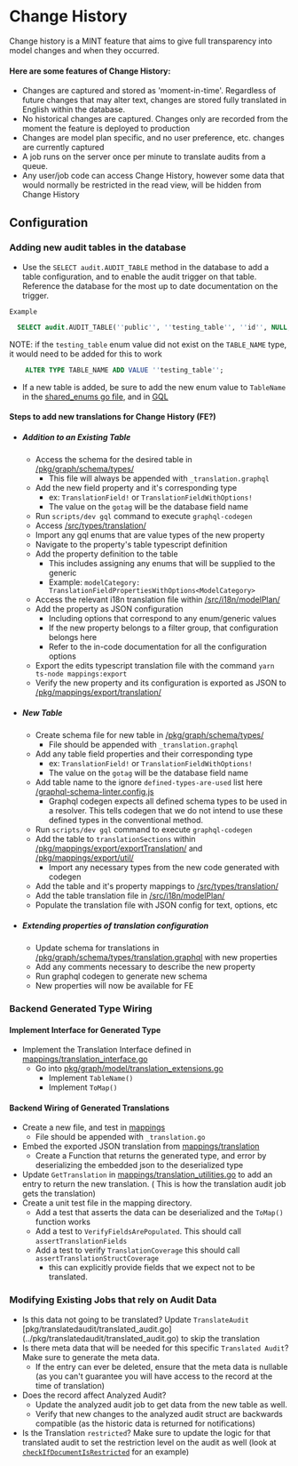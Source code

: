 # Change History

Change history is a MINT feature that aims to give full transparency into model changes and when they occurred.

#### Here are some features of Change History:

- Changes are captured and stored as 'moment-in-time'.  Regardless of future changes that may alter text, changes are stored fully translated in English within the database.
- No historical changes are captured.  Changes only are recorded from the moment the feature is deployed to production
- Changes are model plan specific, and no user preference, etc. changes are currently captured
- A job runs on the server once per minute to translate audits from a queue.
- Any user/job code can access Change History, however some data that would normally be restricted in the read view, will be hidden from Change History

## Configuration

### Adding new audit tables in the database

- Use the `SELECT audit.AUDIT_TABLE` method in the database to add a table configuration, and to enable the audit trigger on that table. Reference the database for the most up to date documentation on the trigger.

`Example`

```SQL
  SELECT audit.AUDIT_TABLE(''public'', ''testing_table'', ''id'', NULL, ''{created_by,created_dts,modified_by,modified_dts}''::TEXT[], ''{*,id}''::TEXT[])
```

  NOTE: if the `testing_table` enum value did not exist on the `TABLE_NAME` type, it would need to be added for this to work

```SQL
    ALTER TYPE TABLE_NAME ADD VALUE ''testing_table'';
```

- If a new table is added, be sure to add the new enum value to `TableName` in the [shared_enums go file](../pkg/models/shared_enums.go), and in [GQL](../pkg/graph/schema/types/shared_enums.graphql)

#### Steps to add new translations for Change History (FE?)

- ##### Addition to an Existing Table

  - Access the schema for the desired table in [/pkg/graph/schema/types/](../pkg/graph/schema/types/)
    - This file will always be appended with `_translation.graphql`
  - Add the new field property and it's corresponding type
    - ex: `TranslationField!` or `TranslationFieldWithOptions!`
    - The value on the `gotag` will be the database field name
  - Run `scripts/dev gql` command to execute `graphql-codegen`
  - Access [/src/types/translation/](../src/types/translation.ts)
  - Import any gql enums that are value types of the new property
  - Navigate to the property's table typescript definition
  - Add the property definition to the table
    - This includes assigning any enums that will be supplied to the generic
    - Example: `modelCategory: TranslationFieldPropertiesWithOptions<ModelCategory>`
  - Access the relevant i18n translation file within [/src/i18n/modelPlan/](../src/i18n/modelPlan)
  - Add the property as JSON configuration
    - Including options that correspond to any enum/generic values
    - If the new property belongs to a filter group, that configuration belongs here
    - Refer to the in-code documentation for all the configuration options
  - Export the edits typescript translation file with the command `yarn ts-node mappings:export`
  - Verify the new property and its configuration is exported as JSON to [/pkg/mappings/export/translation/](../pkg/mappings/export/translation/)
- ##### New Table

  - Create schema file for new table in [/pkg/graph/schema/types/](../pkg/graph/schema/types/)
    - File should be appended with `_translation.graphql`
  - Add any table field properties and their corresponding type
    - ex: `TranslationField!` or `TranslationFieldWithOptions!`
    - The value on the `gotag` will be the database field name
  - Add table name to the ignore `defined-types-are-used` list here [/graphql-schema-linter.config.js](../graphql-schema-linter.config.js)
    - Graphql codegen expects all defined schema types to be used in a resolver.  This tells codegen that we do not intend to use these defined types in the conventional method.
  - Run `scripts/dev gql` command to execute `graphql-codegen`
  - Add the table to `translationSections` within [/pkg/mappings/export/exportTranslation/](../pkg/mappings/export/exportTranslation/) and [/pkg/mappings/export/util/](../pkg/mappings/export/util/)
    - Import any necessary types from the new code generated with codegen
  - Add the table and it's property mappings to [/src/types/translation/](../src/types/translation.ts)
  - Add the table translation file in [/src/i18n/modelPlan/](../src/i18n/modelPlan)
  - Populate the translation file with JSON config for text, options, etc
- ##### Extending properties of translation configuration
  - Update schema for translations in [/pkg/graph/schema/types/translation.graphql](../pkg/graph/schema/types/translation.graphql) with new properties
  - Add any comments necessary to describe the new property
  - Run graphql codegen to generate new schema
  - New properties will now be available for FE

### Backend Generated Type Wiring

#### Implement Interface for Generated Type

- Implement the Translation Interface defined in [mappings/translation_interface.go](../mappings/translation_interface.go)
  - Go into [pkg/graph/model/translation_extensions.go](../pkg/graph/model/translation_extensions.go)
    - Implement `TableName()`
    - Implement `ToMap()`

#### Backend Wiring of Generated Translations

- Create a new file, and test in [mappings](../mappings/)
  - File should be appended with `_translation.go`
- Embed the exported JSON translation from [mappings/translation](../mappings/translation/)
  - Create a Function that returns the generated type, and error by deserializing the embedded json to the deserialized type
- Update `GetTranslation` in [mappings/translation_utilities.go](../mappings/translation_utilities.go) to add an entry to return the new translation. ( This is how the translation audit job gets the translation)
- Create a unit test file in the mapping directory.
  - Add a test that asserts the data can be deserialized and the `ToMap()` function works
  - Add a test to `VerifyFieldsArePopulated`. This should call `assertTranslationFields`
  - Add a test to verify `TranslationCoverage` this should call `assertTranslationStructCoverage`
    - this can explicitly provide fields that we expect not to be translated.

### Modifying Existing Jobs that rely on Audit Data

- Is this data not going to be translated? Update `TranslateAudit` [pkg/translatedaudit/translated_audit.go] (../pkg/translatedaudit/translated_audit.go) to skip the translation
- Is there meta data that will be needed for this specific `Translated Audit`? Make sure to generate the meta data.
  - If the entry can ever be deleted, ensure that the meta data is nullable (as you can't guarantee you will have access to the record at the time of translation)
- Does the record affect Analyzed Audit?
  - Update the analyzed audit job to get data from the new table as well.
  - Verify that new changes to the analyzed audit struct are backwards compatible (as the historic data is returned for notifications)
- Is the Translation `restricted`? Make sure to update the logic for that translated audit to set the restriction level on the audit as well (look at [`checkIfDocumentIsRestricted`](../pkg/translatedaudit/restriction_level.go) for an example)

